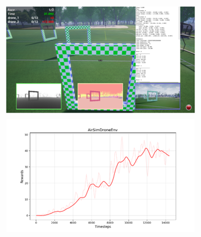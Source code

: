 ![ADRL](ADRL_screenshot.png)

![PPO model training plot](plots\AirSimDroneEnv\PPO_AirSimDroneEnv_fig_0.png)